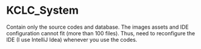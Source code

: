 # KCLC_System

Contain only the source codes and database. The images assets and IDE configuration cannot fit (more than 100 files).
Thus, need to reconfigure the IDE (I use IntelliJ Idea) whenever you use the codes.
